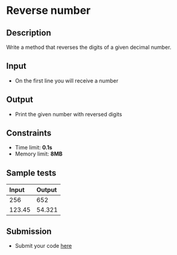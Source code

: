 # Reverse number

## Description
Write a method that reverses the digits of a given decimal number.

## Input
- On the first line you will receive a number

## Output
- Print the given number with reversed digits

## Constraints
- Time limit: **0.1s**
- Memory limit: **8MB**

## Sample tests

| Input  | Output |
|:-------|:-------|
| 256    | 652    |
| 123.45 | 54.321 |

## Submission
- Submit your code [here](http://bgcoder.com/Contests/Practice/Index/467#6)
